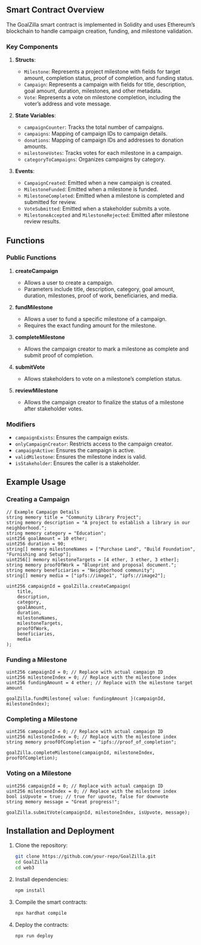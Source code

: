 ## Smart Contract Overview

The GoalZilla smart contract is implemented in Solidity and uses Ethereum’s blockchain to handle campaign creation, funding, and milestone validation.

### Key Components

1. **Structs**:
   - `Milestone`: Represents a project milestone with fields for target amount, completion status, proof of completion, and funding status.
   - `Campaign`: Represents a campaign with fields for title, description, goal amount, duration, milestones, and other metadata.
   - `Vote`: Represents a vote on milestone completion, including the voter’s address and vote message.

2. **State Variables**:
   - `campaignCounter`: Tracks the total number of campaigns.
   - `campaigns`: Mapping of campaign IDs to campaign details.
   - `donations`: Mapping of campaign IDs and addresses to donation amounts.
   - `milestoneVotes`: Tracks votes for each milestone in a campaign.
   - `categoryToCampaigns`: Organizes campaigns by category.

3. **Events**:
   - `CampaignCreated`: Emitted when a new campaign is created.
   - `MilestoneFunded`: Emitted when a milestone is funded.
   - `MilestoneCompleted`: Emitted when a milestone is completed and submitted for review.
   - `VoteSubmitted`: Emitted when a stakeholder submits a vote.
   - `MilestoneAccepted` and `MilestoneRejected`: Emitted after milestone review results.

## Functions

### Public Functions

1. **createCampaign**
   - Allows a user to create a campaign.
   - Parameters include title, description, category, goal amount, duration, milestones, proof of work, beneficiaries, and media.

2. **fundMilestone**
   - Allows a user to fund a specific milestone of a campaign.
   - Requires the exact funding amount for the milestone.

3. **completeMilestone**
   - Allows the campaign creator to mark a milestone as complete and submit proof of completion.

4. **submitVote**
   - Allows stakeholders to vote on a milestone’s completion status.

5. **reviewMilestone**
   - Allows the campaign creator to finalize the status of a milestone after stakeholder votes.

### Modifiers

- `campaignExists`: Ensures the campaign exists.
- `onlyCampaignCreator`: Restricts access to the campaign creator.
- `campaignActive`: Ensures the campaign is active.
- `validMilestone`: Ensures the milestone index is valid.
- `isStakeholder`: Ensures the caller is a stakeholder.

## Example Usage

### Creating a Campaign
```solidity
// Example Campaign Details
string memory title = "Community Library Project";
string memory description = "A project to establish a library in our neighborhood.";
string memory category = "Education";
uint256 goalAmount = 10 ether;
uint256 duration = 90;
string[] memory milestoneNames = ["Purchase Land", "Build Foundation", "Furnishing and Setup"];
uint256[] memory milestoneTargets = [4 ether, 3 ether, 3 ether];
string memory proofOfWork = "Blueprint and proposal document.";
string memory beneficiaries = "Neighborhood community";
string[] memory media = ["ipfs://image1", "ipfs://image2"];

uint256 campaignId = goalZilla.createCampaign(
    title,
    description,
    category,
    goalAmount,
    duration,
    milestoneNames,
    milestoneTargets,
    proofOfWork,
    beneficiaries,
    media
);
```

### Funding a Milestone
```solidity
uint256 campaignId = 0; // Replace with actual campaign ID
uint256 milestoneIndex = 0; // Replace with the milestone index
uint256 fundingAmount = 4 ether; // Replace with the milestone target amount

goalZilla.fundMilestone{ value: fundingAmount }(campaignId, milestoneIndex);
```

### Completing a Milestone
```solidity
uint256 campaignId = 0; // Replace with actual campaign ID
uint256 milestoneIndex = 0; // Replace with the milestone index
string memory proofOfCompletion = "ipfs://proof_of_completion";

goalZilla.completeMilestone(campaignId, milestoneIndex, proofOfCompletion);
```

### Voting on a Milestone
```solidity
uint256 campaignId = 0; // Replace with actual campaign ID
uint256 milestoneIndex = 0; // Replace with the milestone index
bool isUpvote = true; // true for upvote, false for downvote
string memory message = "Great progress!";

goalZilla.submitVote(campaignId, milestoneIndex, isUpvote, message);
```

## Installation and Deployment

1. Clone the repository:
   ```bash
   git clone https://github.com/your-repo/GoalZilla.git
   cd GoalZilla
   cd web3
   ```

2. Install dependencies:
   ```bash
   npm install
   ```

3. Compile the smart contracts:
   ```bash
   npx hardhat compile
   ```

4. Deploy the contracts:
   ```bash
   npx run deploy
   ```

